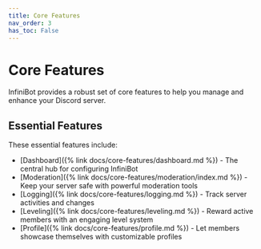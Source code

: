 ```yaml
---
title: Core Features
nav_order: 3
has_toc: False
---
```


# Core Features

InfiniBot provides a robust set of core features to help you manage and enhance your Discord server.

## Essential Features

These essential features include:

- [Dashboard]({% link docs/core-features/dashboard.md %}) - The central hub for configuring InfiniBot
- [Moderation]({% link docs/core-features/moderation/index.md %}) - Keep your server safe with powerful moderation tools
- [Logging]({% link docs/core-features/logging.md %}) - Track server activities and changes
- [Leveling]({% link docs/core-features/leveling.md %}) - Reward active members with an engaging level system
- [Profile]({% link docs/core-features/profile.md %}) - Let members showcase themselves with customizable profiles